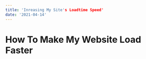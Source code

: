 ```yaml
---
title: 'Inreasing My Site's Loadtime Speed'
date: '2021-04-14'
---
```


# How To Make My Website Load Faster